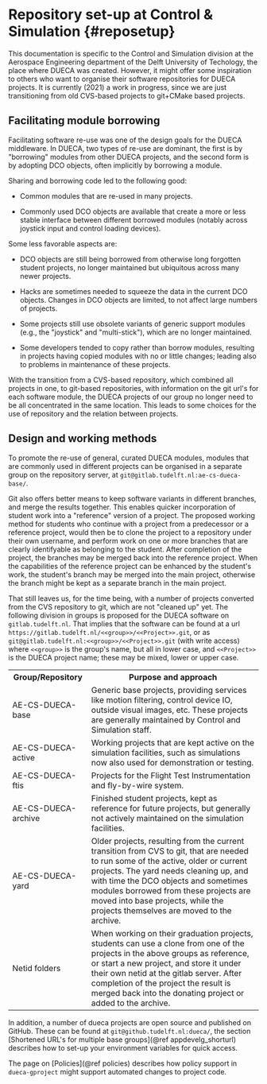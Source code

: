 # Repository set-up at Control & Simulation {#reposetup}

This documentation is specific to the Control and Simulation division
at the Aerospace Engineering department of the Delft University of
Techology, the place where DUECA was created. However, it might offer
some inspiration to others who want to organise their software
repositories for DUECA projects. It is currently (2021) a work in
progress, since we are just transitioning from old CVS-based projects
to git+CMake based projects.

## Facilitating module borrowing

Facilitating software re-use was one of the design goals for the DUECA
middleware. In DUECA, two types of re-use are dominant, the first is
by "borrowing" modules from other DUECA projects, and the second form
is by adopting DCO objects, often implicitly by borrowing a module.

Sharing and borrowing code led to the following good:

- Common modules that are re-used in many projects.

- Commonly used DCO objects are available that create a more or less
  stable interface between different borrowed modules (notably across
  joystick input and control loading devices).

Some less favorable aspects are:

- DCO objects are still being borrowed from otherwise long forgotten
  student projects, no longer maintained but ubiquitous across many
  newer projects.

- Hacks are sometimes needed to squeeze the data in the current DCO
  objects. Changes in DCO objects are limited, to not affect large
  numbers of projects.

- Some projects still use obsolete variants of generic support modules
  (e.g., the "joystick" and "multi-stick"), which are no longer maintained.

- Some developers tended to copy rather than borrow modules, resulting
  in projects having copied modules with no or little changes; leading
  also to problems in maintenance of these projects.

With the transition from a CVS-based repository, which combined all
projects in one, to git-based repositories, with information on the
git url's for each software module, the DUECA projects of our group no
longer need to be all concentrated in the same location. This leads to
some choices for the use of repository and the relation between
projects.

## Design and working methods

To promote the re-use of general, curated DUECA modules, modules that
are commonly used in different projects can be organised in a separate
group on the repository server, at
```git@gitlab.tudelft.nl:ae-cs-dueca-base/```.

Git also offers better means to keep software variants in different
branches, and merge the results together. This enables quicker
incorporation of student work into a "reference" version of a
project. The proposed working method for students who continue with a
project from a predecessor or a reference project, would then be to
clone the project to a repository under their own username, and
perform work on one or more branches that are clearly identifyable as
belonging to the student. After completion of the project, the
branches may be merged back into the reference project. When the
capabilities of the reference project can be enhanced by the student's
work, the student's branch may be merged into the main project,
otherwise the branch might be kept as a separate branch in the main
project.

That still leaves us, for the time being, with a number of projects
converted from the CVS repository to git, which are not "cleaned up"
yet. The following division in groups is proposed for the DUECA
software on `gitlab.tudelft.nl`. That implies that the software can be
found at a url
```https://gitlab.tudelft.nl/<<group>>/<<Project>>.git```, or as
```git@gitlab.tudelft.nl:<<group>>/<<Project>>.git``` (with write access)
where
`<<group>>` is the group's name, but all in lower case, and
`<<Project>>` is the DUECA project name; these may be mixed, lower or
upper case.

<table>
<tr><th>Group/Repository</th><th>Purpose and approach</th></tr>

<tr><td>AE-CS-DUECA-base </td><td> Generic base projects, providing
services like motion filtering, control device IO, outside visual
images, etc. These projects are generally maintained by Control and
Simulation staff. </td></tr>

<tr><td>AE-CS-DUECA-active </td><td> Working projects that are kept
active on the simulation facilities, such as simulations now also used
for demonstration or testing. </td></tr>

<tr><td>AE-CS-DUECA-ftis </td><td> Projects for the Flight Test
Instrumentation and fly-by-wire system.  </td></tr>

<tr><td>AE-CS-DUECA-archive </td><td> Finished student projects, kept
as reference for future projects, but generally not actively
maintained on the simulation facilities. </td></tr>

<tr><td>AE-CS-DUECA-yard </td><td> Older projects, resulting from the
current transition from CVS to git, that are needed to run some of the
active, older or current projects. The yard needs cleaning up, and
with time the DCO objects and sometimes modules borrowed from these
projects are moved into base projects, while the projects themselves
are moved to the archive. </td></tr>

<tr><td>Netid folders </td><td> When working on their graduation
projects, students can use a clone from one of the projects in the
above groups as reference, or start a new project, and store it under
their own netid at the gitlab server. After completion of the project
the result is merged back into the donating project or added to the
archive. </td></tr>

</table>

In addition, a number of dueca projects are open source and published
on GitHub. These can be found at `git@github.tudelft.nl:dueca/`, the
section 
[Shortened URL's for multiple base groups](@ref appdevelg_shorturl)
describes how to set-up your environment variables for quick access.

The page on [Policies](@ref policies) describes how policy support in
`dueca-gproject` might support automated changes to project code.
